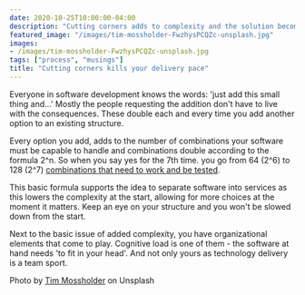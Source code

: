 ```yaml
---
date: 2020-10-25T10:00:00-04:00
description: "Cutting corners adds to complexity and the solution becomes convoluted"
featured_image: "/images/tim-mossholder-FwzhysPCQZc-unsplash.jpg"
images:
- /images/tim-mossholder-FwzhysPCQZc-unsplash.jpg
tags: ["process", "musings"]
title: "Cutting corners kills your delivery pace"
---
```


Everyone in software development knows the words: 'just add this small thing and...' 
Mostly the people requesting the addition don't have to live with the consequences. These double each and every time you add another option to an existing structure. 

Every option you add, adds to the number of combinations your software must be capable to handle and combinations double according to the formula 2^n. So when you say yes for the 7th time. you go from 64 (2^6) to 128 (2^7) [combinations that need to work and be tested](https://en.wikipedia.org/wiki/Combination#Number_of_k-combinations_for_all_k).

This basic formula supports the idea to separate software into services as this lowers the complexity at the start, allowing for more choices at the moment it matters. Keep an eye on your structure and you won't be slowed down from the start.

Next to the basic issue of added complexity, you have organizational elements that come to play. Cognitive load is one of them - the software at hand needs 'to fit in your head'. And not only yours as technology delivery is a team sport. 


Photo by [Tim Mossholder](https://unsplash.com/@timmossholder?utm_source=unsplash&amp;utm_medium=referral&amp;utm_content=creditCopyText) on Unsplash